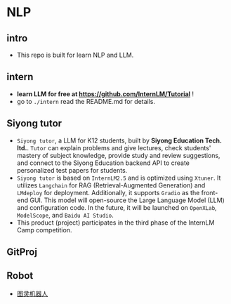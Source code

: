 # NLP

## intro
- This repo is built for learn NLP and LLM.



## intern
- __learn LLM for free at https://github.com/InternLM/Tutorial__ !
- go to `./intern` read the README.md for details.

## Siyong tutor
- `Siyong tutor`, a LLM for K12 students, built by __Siyong Education Tech. ltd.__. `Tutor` can explain problems and give lectures, check students' mastery of subject knowledge, provide study and review suggestions, and connect to the Siyong Education backend API to create personalized test papers for students.
 - `Siyong tutor` is based on `InternLM2.5` and is optimized using `Xtuner`. It utilizes `Langchain` for RAG (Retrieval-Augmented Generation) and `LMdeploy` for deployment. Additionally, it supports `Gradio` as the front-end GUI. This model will open-source the Large Language Model (LLM) and configuration code. In the future, it will be launched on `OpenXLab`, `ModelScope`, and `Baidu AI Studio`.
 - This product (project) participates in the third phase of the InternLM Camp competition.

## GitProj

## Robot
- [图灵机器人](http://www.tuling123.com/member/robot/index.jhtml)

